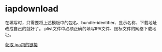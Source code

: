 # iapdownload

在填写时，只需要将上述模板中的包名、bundle-identifier、显示名称、下载地址改成自己的就好了。
plist文件中必须正确的填写IPA文件、图标文件的网络下载地址。

[获取.ipa包的链接](https://upload-images.jianshu.io/upload_images/2334426-b55d3186b1504d23.png?imageMogr2/auto-orient/strip|imageView2/2/w/1000/format/webp)

